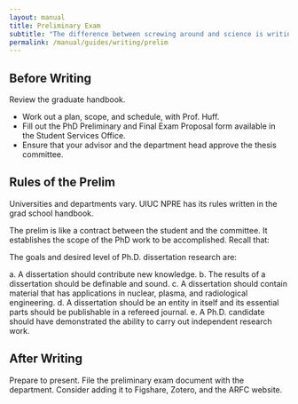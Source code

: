 ```yaml
---
layout: manual
title: Preliminary Exam
subtitle: "The difference between screwing around and science is writing it down. -- Adam Savage"
permalink: /manual/guides/writing/prelim
---
```


## Before Writing

Review the graduate handbook.


- Work out a plan, scope, and schedule, with Prof. Huff.
- Fill out the PhD Preliminary and Final Exam Proposal form available in the Student Services Office.
- Ensure that your advisor and the department head approve the thesis committee.

## Rules of the Prelim

Universities and departments vary. UIUC NPRE has its rules written in the grad 
school handbook.

The prelim is like a contract between the student and the committee. It
establishes the scope of the PhD work to be accomplished. Recall that:

The goals and desired level of Ph.D. dissertation research are:

a. A dissertation should contribute new knowledge.
b. The results of a dissertation should be definable and sound.
c. A dissertation should contain material that has applications in nuclear,
plasma, and radiological engineering.
d. A dissertation should be an entity in itself and its essential parts should
be publishable in a refereed journal.
e. A Ph.D. candidate should have demonstrated the ability to carry out
independent research work. 

## After Writing

Prepare to present.
File the preliminary exam document with the department. Consider adding it to
Figshare, Zotero, and the ARFC website.
